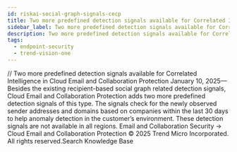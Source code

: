 ```yaml
---
id: riskai-social-graph-signals-cecp
title: Two more predefined detection signals available for Correlated Intelligence in Cloud Email and Collaboration Protection
sidebar_label: Two more predefined detection signals available for Correlated Intelligence in Cloud Email and Collaboration Protection
description: Two more predefined detection signals available for Correlated Intelligence in Cloud Email and Collaboration Protection
tags:
  - endpoint-security
  - trend-vision-one
---
```


/*<![CDATA[*/ $('#title').html($('meta[name=map-description]').attr('content')); /*]]>*/ Two more predefined detection signals available for Correlated Intelligence in Cloud Email and Collaboration Protection January 10, 2025—Besides the existing recipient-based social graph related detection signals, Cloud Email and Collaboration Protection adds two more predefined detection signals of this type. The signals check for the newly observed sender addresses and domains based on companies within the last 30 days to help anomaly detection in the customer’s environment. These detection signals are not available in all regions. Email and Collaboration Security → Cloud Email and Collaboration Protection © 2025 Trend Micro Incorporated. All rights reserved.Search Knowledge Base